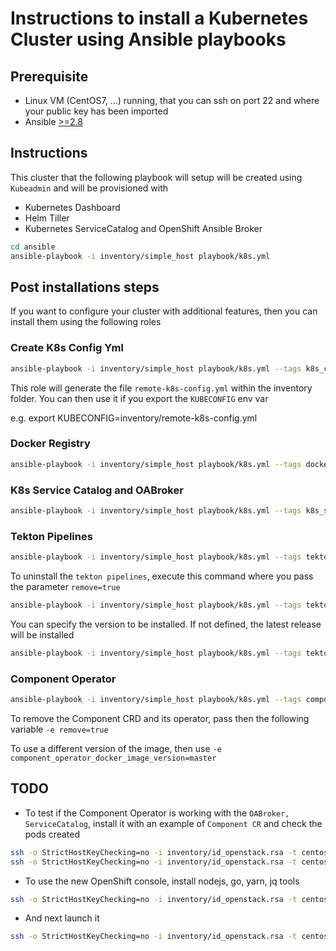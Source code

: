 # Instructions to install a Kubernetes Cluster using Ansible playbooks 

## Prerequisite

- Linux VM (CentOS7, ...) running, that you can ssh on port 22 and where your public key has been imported
- Ansible [>=2.8](http://docs.ansible.com/ansible/latest/installation_guide/intro_installation.html)

## Instructions

This cluster that the following playbook will setup will be created using `Kubeadmin` and will be provisioned with

- Kubernetes Dashboard
- Helm Tiller
- Kubernetes ServiceCatalog and OpenShift Ansible Broker

```bash
cd ansible
ansible-playbook -i inventory/simple_host playbook/k8s.yml 
```

## Post installations steps

If you want to configure your cluster with additional features, then you can install them using the following
roles

### Create K8s Config Yml

  ```bash
  ansible-playbook -i inventory/simple_host playbook/k8s.yml --tags k8s_config
  ```
  
  This role will generate the file `remote-k8s-config.yml` within the inventory folder. You can then use it if you export the `KUBECONFIG` env var
  
  e.g. export KUBECONFIG=inventory/remote-k8s-config.yml

### Docker Registry

  ```bash
  ansible-playbook -i inventory/simple_host playbook/k8s.yml --tags docker_registry
  ```  
  
### K8s Service Catalog and OABroker

  ```bash
  ansible-playbook -i inventory/simple_host playbook/k8s.yml --tags k8s_service_broker
  ```    

### Tekton Pipelines

  ```bash
  ansible-playbook -i inventory/simple_host playbook/k8s.yml --tags tekton_pipelines
  ```
  
  To uninstall the `tekton pipelines`, execute this command where you pass the parameter `remove=true`
  ```bash
  ansible-playbook -i inventory/simple_host playbook/k8s.yml --tags tekton_pipelines -e remove=true  -e isOpenshift=false
  ```
  
  You can specify the version to be installed. If not defined, the latest release will be installed
  ```bash
  ansible-playbook -i inventory/simple_host playbook/k8s.yml --tags tekton_pipelines -e tekton_release_version=v0.3.1  -e isOpenshift=false
  ```
  
### Component Operator

  ```bash
  ansible-playbook -i inventory/simple_host playbook/k8s.yml --tags component_crd_operator -e isOpenshift=false
  ```  
  
  To remove the Component CRD and its operator, pass then the following variable `-e remove=true`
  
  To use a different version of the image, then use `-e component_operator_docker_image_version=master`

## TODO

- To test if the Component Operator is working with the `OABroker, ServiceCatalog`, install it with an example of `Component CR` and check the pods created
```bash
ssh -o StrictHostKeyChecking=no -i inventory/id_openstack.rsa -t centos@10.8.250.104 sudo 'bash -s' -- < ../kubernetes/test-component-operator.sh
ssh -o StrictHostKeyChecking=no -i inventory/id_openstack.rsa -t centos@10.8.250.104 sudo kubectl get all,serviceinstance,servicebinding,secrets -n demo
```

- To use the new OpenShift console, install nodejs, go, yarn, jq tools
```bash
ssh -o StrictHostKeyChecking=no -i inventory/id_openstack.rsa -t centos@10.8.250.104 sudo 'bash -s' -- < ../kubernetes/install-tools-openshift-console.sh
```
- And next launch it
```bash
ssh -o StrictHostKeyChecking=no -i inventory/id_openstack.rsa -t centos@10.8.250.104 sudo 'bash -s' -- < ../kubernetes/launch-console.sh
```

